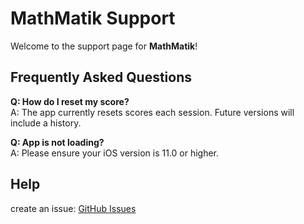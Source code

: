 # MathMatik Support

Welcome to the support page for **MathMatik**!

## Frequently Asked Questions

**Q: How do I reset my score?**  
A: The app currently resets scores each session. Future versions will include a history.

**Q: App is not loading?**  
A: Please ensure your iOS version is 11.0 or higher.

## Help
create an issue: [GitHub Issues](https://github.com/umitcel/mathmatik-support/issues)

